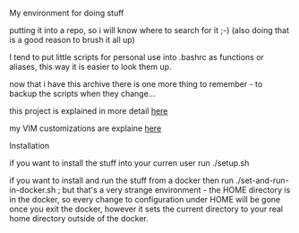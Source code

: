 My environment for doing stuff

putting it into a repo, so i will know where to search for it ;-) (also doing that is a good reason to brush it all up)

I tend to put little scripts for personal use into .bashrc as functions or aliases, this way it is easier to look them up.

now that i have this archive there is one more thing to remember - to backup the scripts when they change...

this project is explained in more detail [here](https://mosermichael.github.io/cstuff/all/blog/2019/07/24/goodies.html)

my VIM customizations are explaine [here](https://github.com/MoserMichael/myenv/blob/master/VIMENV.md)

Installation

if you want to install the stuff into your curren user run  ./setup.sh

if you want to install and run the stuff from a docker then run ./set-and-run-in-docker.sh ; but that's a very strange environment - the HOME directory is in the docker, so every change to configuration under HOME will be gone once you exit the docker, however it sets the current directory to your real home directory outside of the docker.

